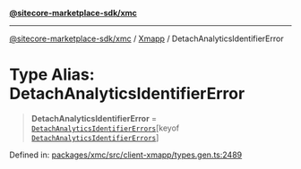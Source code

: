 [**@sitecore-marketplace-sdk/xmc**](../../../../README.md)

***

[@sitecore-marketplace-sdk/xmc](../../../../README.md) / [Xmapp](../README.md) / DetachAnalyticsIdentifierError

# Type Alias: DetachAnalyticsIdentifierError

> **DetachAnalyticsIdentifierError** = [`DetachAnalyticsIdentifierErrors`](DetachAnalyticsIdentifierErrors.md)\[keyof [`DetachAnalyticsIdentifierErrors`](DetachAnalyticsIdentifierErrors.md)\]

Defined in: [packages/xmc/src/client-xmapp/types.gen.ts:2489](https://github.com/Sitecore/marketplace-sdk/blob/main/packages/xmc/src/client-xmapp/types.gen.ts#L2489)
